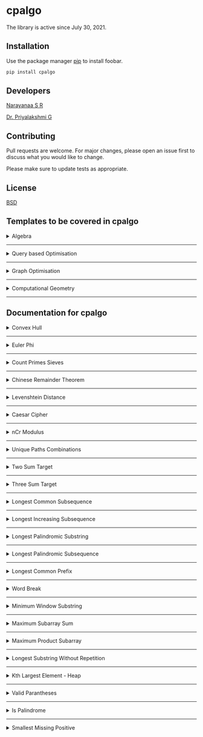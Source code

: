 # cpalgo
The library is active since July 30, 2021.

## Installation

Use the package manager [pip](https://pip.pypa.io/en/stable/) to install foobar.

```bash
pip install cpalgo
```

## Developers
[Narayanaa S R](https://srnarayanaa.me)

[Dr. Priyalakshmi G](https://www.linkedin.com/in/priyalakshmi-g-58123a17)

## Contributing
Pull requests are welcome. For major changes, please open an issue first to discuss what you would like to change.

Please make sure to update tests as appropriate.

## License
[BSD](https://opensource.org/licenses/BSD-3-Clause)


## Templates to be covered in cpalgo

<details>
    <summary>Algebra</summary>
		Binary Exponentitation<br/>
		EGCD<br/>
		Linear Diophantine Equations<br/>
		Linear Sieves
</details>

___

<details>
    <summary>Query based Optimisation</summary>
		Sparse Table<br/>
		RMQ<br/>
		Square Root Decomposition<br/>
		Heavy Light Decomposition<br/>
		RMQ - Euler Tour
</details>

___

<details>
    <summary>Graph Optimisation</summary>
		Articulation<br/>
		DSU - Kruskal<br/>
		Tarjan off-line<br/>
		Fold Fulkerson - Max Flow<br/>
		Dinic - Max Flow<br/>
		Condensation Graph<br/>
		Fenwick Tree<br/>
		Segment Tree
</details>

___

<details>
    <summary>Computational Geometry</summary>
		Convex Hull - Graham's scan<br/>
		Convex Hull - Andrew Monotone<br/>
		S&I NlogN<br/>
		Lattice Points - Pick's algorithm
</details>

___


## Documentation for cpalgo

<details>
    <summary>Convex Hull</summary>
 
		import cpalgo

 		points=[(x1, y1),(x2, y2)]
    
		cpalgo.convex_hull(points)
  
</details>

___


<details>
    <summary>Euler Phi</summary>
    
		import cpalgo
    
		n = 234

		cpalgo.euler_phi(n)
    
  
</details>

___


<details>
    <summary>Count Primes Sieves</summary>
    
		import cpalgo

		n = 234
    
		cpalgo.count_primes(n)
    
  
</details>

___

<details>
    <summary>Chinese Remainder Theorem</summary>
    
		import cpalgo

		a = 3; p = 29
    
		cpalgo.chinese_remainder_theorem(a, p)
    
  
</details>

___


<details>
    <summary>Levenshtein Distance</summary>
    
		import cpalgo

		s1 = "INTENTION"
		s2 = "EXECUTION"
    
		cpalgo.edit_distance(s1, s2)
    
  
</details>

___


<details>
    <summary>Caesar Cipher</summary>
    
		import cpalgo

		s = "narayanaa"
		key = 7
    
		cpalgo.caesar_cipher(s, key)
    
  
</details>

___

<details>
    <summary>nCr Modulus</summary>
    
		import cpalgo

		n = 71
		r = 27
    
		cpalgo.nCr_mod(n, r)
    
  
</details>

___

<details>
    <summary>Unique Paths Combinations</summary>
    
		import cpalgo

		N = 21
		M = 19
    
		cpalgo.unique_paths(N, M)
    
  
</details>

___

<details>
    <summary>Two Sum Target</summary>
    
		import cpalgo
    
		arr = [1, 2, 3, 4, 9, 14]
		target = 18

		cpalgo.two_sum(arr, target)
    
  
</details>

___

<details>
    <summary>Three Sum Target</summary>
    
		import cpalgo
    
		arr = [1, 2, 3, 4, 9, 14]
		target = 15

		cpalgo.three_sum(arr, target)
    
  
</details>

___

<details>
    <summary>Longest Common Subsequence</summary>
    
		import cpalgo

		s1 = "ALGORITHMS"
		s2 = "RHYTHMS"

		cpalgo.longest_common_subsequence(s1, s2)
    
  
</details>

___

<details>
    <summary>Longest Increasing Subsequence</summary>
    
		import cpalgo

		nums = [1, 5, 4, 8, 2, 19, 30, 12, 92]
    
		cpalgo.longest_common_subsequence(nums)
    
  
</details>

___

<details>
    <summary>Longest Palindromic Substring</summary>
    
		import cpalgo

		string = "MADHAMAMAM"
    
		cpalgo.longest_palindromic_substring(string)
    
  
</details>

___

<details>
    <summary>Longest Palindromic Subsequence</summary>
    
		import cpalgo

		string = "MADHAMAMAM"
    
		cpalgo.longest_common_subsequence(string)
    
  
</details>

___

<details>
    <summary>Longest Common Prefix</summary>
    
		import cpalgo

		string = "MADHAMAMAM""
    
		cpalgo.longest_common_prefix(string)
    
  
</details>

___

<details>
    <summary>Word Break</summary>
    
		import cpalgo

		string = "applepenapple"
		words = ["apple", "pen"]
    
		cpalgo.word_break(string, words)
    
  
</details>

___

<details>
    <summary>Minimum Window Substring</summary>
    
		import cpalgo

		string = "ADOBECODEBANC"
		t = "ABC"
    
		cpalgo.minimum_window_substring(string, t)
    
  
</details>

___

<details>
    <summary>Maximum Subarray Sum</summary>
    
		import cpalgo

		arr = [1, 3, -2, 4, -6, 9, 2, -1, 3]
    
		cpalgo.maximum_subarray(arr)
    
  
</details>

___

<details>
    <summary>Maximum Product Subarray</summary>
    
		import cpalgo

		arr = [1, 3, -2, 4, -6, 9, 2, -1, 3]
    
		cpalgo.maximum_product_subarray(arr)
    
  
</details>

___

<details>
    <summary>Longest Substring Without Repetition</summary>
    
		import cpalgo

		string = "abcabcbb"
    
		cpalgo.longest_substring_without_repetition(string)
    
  
</details>

___

<details>
    <summary>Kth Largest Element - Heap</summary>
    
		import cpalgo

		arr = [1, 3, -2, 4, -6, 9, 2, -1, 3]
		k = 4
    
		cpalgo.kth_largest_element(arr, k)
    
  
</details>

___


<details>
    <summary>Valid Parantheses</summary>
    
		import cpalgo

		string = "{{}{}{{}}{}"
    
		cpalgo.is_valid_parantheses(string)
    
  
</details>

___

<details>
    <summary>Is Palindrome</summary>
    
		import cpalgo
    
		string = "ANSIUISNA"
		cpalgo.is_palindrom(string)
    
  
</details>

___

<details>
    <summary>Smallest Missing Positive</summary>
    
		import cpalgo
    
    	arr = [6, 3, -1, -9, 1]

		cpalgo.first_missing_positive(arr)
  
</details>

